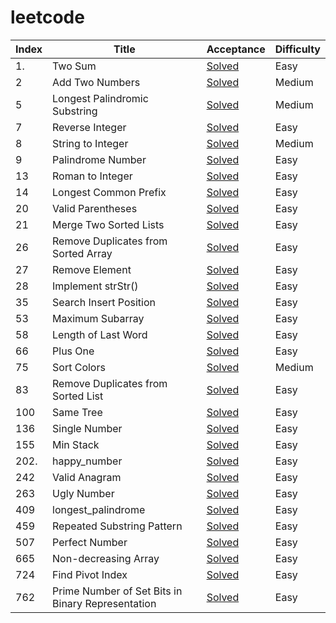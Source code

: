 # leetcode

Index |	Title	|Acceptance	|Difficulty
-- |-----|-----|-------------
1.|Two Sum|[Solved](https://github.com/Art2Cat/leetcode/blob/master/1.%20Two%20Sum/twosum.c)|Easy
2|Add Two Numbers|[Solved](https://github.com/Art2Cat/leetcode/blob/master/2.%20Add%20Two%20Numbers/solution.c)|Medium
5|Longest Palindromic Substring|[Solved](https://github.com/Art2Cat/leetcode/blob/master/5.%20Longest%20Palindromic%20Substring/solution.c)|Medium 
7|Reverse Integer|[Solved](https://github.com/Art2Cat/leetcode/blob/master/7.%20Reverse%20Integer/twosum.c)|Easy
8|String to Integer|[Solved](https://github.com/Art2Cat/leetcode/blob/master/8.%20String%20to%20Integer/atoi.c)|Medium
9|Palindrome Number|[Solved](https://github.com/Art2Cat/leetcode/blob/master/9.%20Palindrome%20Number/is_palindrome.c)|Easy
13|Roman to Integer|[Solved](https://github.com/Art2Cat/leetcode/blob/master/13.%20Roman%20to%20Integer/roman_to_integer.c)|Easy
14|Longest Common Prefix |[Solved](https://github.com/Art2Cat/leetcode/blob/master/14.%20Longest%20Common%20Prefix/longest_common_prefix.c)|Easy
20|Valid Parentheses|[Solved](https://github.com/Art2Cat/leetcode/blob/master/20.%20Valid%20Parentheses/valid_parentheses.c)|Easy 
21|Merge Two Sorted Lists |[Solved](https://github.com/Art2Cat/leetcode/blob/master/21.%20Merge%20Two%20Sorted%20Lists/merge_two_lists.c)|Easy
26|Remove Duplicates from Sorted Array |[Solved](https://github.com/Art2Cat/leetcode/blob/master/26.%20Remove%20Duplicates%20from%20Sorted%20Array/solution.c)|Easy
27|Remove Element|[Solved](https://github.com/Art2Cat/leetcode/blob/master/27.%20Remove%20Element/solution.c)|Easy 
28|Implement strStr()|[Solved](https://github.com/Art2Cat/leetcode/blob/master/28.%20Implement%20strStr()/solution.c)|Easy 
35|Search Insert Position|[Solved](https://github.com/Art2Cat/leetcode/blob/master/35.%20Search%20Insert%20Position/solution.c)|Easy 
53|Maximum Subarray |[Solved](https://github.com/Art2Cat/leetcode/blob/master/53.%20Maximum%20Subarray/solution.c)|Easy
58|Length of Last Word|[Solved](https://github.com/Art2Cat/leetcode/blob/master/58.%20Length%20of%20Last%20Word/solution.c)|Easy 
66|Plus One|[Solved](https://github.com/Art2Cat/leetcode/blob/master/66.%20Plus%20One/solution.c)|Easy
75|Sort Colors|[Solved](https://github.com/Art2Cat/leetcode/blob/master/75.%20Sort%20Colors/solution.c)|Medium
83|Remove Duplicates from Sorted List |[Solved](https://github.com/Art2Cat/leetcode/blob/master/83.%20Remove%20Duplicates%20from%20Sorted%20List/solution.c)|Easy
100|Same Tree |[Solved](https://github.com/Art2Cat/leetcode/blob/master/100.%20Same%20Tree/solution.c)|Easy
136|Single Number 	|[Solved](https://github.com/Art2Cat/leetcode/blob/master/136.%20Single%20Number/solution.c)|Easy
155|Min Stack|[Solved](https://github.com/Art2Cat/leetcode/blob/master/155.%20Min%20Stack/solution.c)|Easy
202.|happy_number |[Solved](https://github.com/Art2Cat/leetcode/blob/master/202.happy_number/ishappy.c)|Easy
242|Valid Anagram |[Solved](https://github.com/Art2Cat/leetcode/blob/master/242.%20Valid%20Anagram/solution.c)|Easy
263|Ugly Number |[Solved](https://github.com/Art2Cat/leetcode/blob/master/263.%20Ugly%20Number/isugly.c)|Easy
409|longest_palindrome |[Solved](https://github.com/Art2Cat/leetcode/blob/master/409.longest_palindrome/longestPalindrome.c)|Easy
459|Repeated Substring Pattern|[Solved](https://github.com/Art2Cat/leetcode/blob/master/459.%20Repeated%20Substring%20Pattern/solution.c)|Easy
507|Perfect Number |[Solved](https://github.com/Art2Cat/leetcode/blob/master/507.%20Perfect%20Number/solution.c)|Easy
665|Non-decreasing Array |[Solved](https://github.com/Art2Cat/leetcode/blob/master/665.%20Non-decreasing%20Array/solution.c)|Easy
724|Find Pivot Index|[Solved](https://github.com/Art2Cat/leetcode/blob/master/724.%20Find%20Pivot%20Index/solution.c)|Easy
762|Prime Number of Set Bits in Binary Representation|[Solved](https://github.com/Art2Cat/leetcode/blob/master/762.%20Prime%20Number%20of%20Set%20Bits%20in%20Binary%20Representation/solution.c)|Easy
